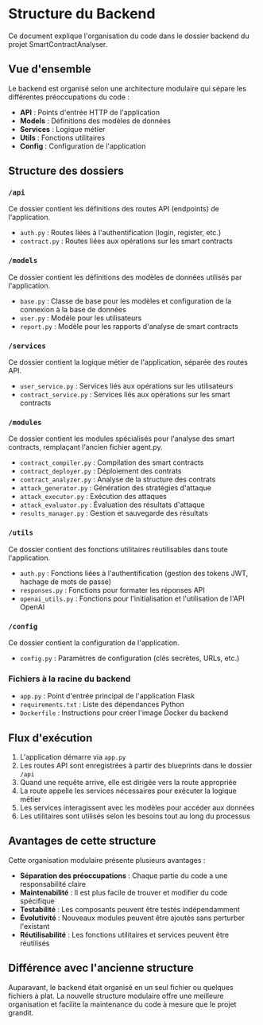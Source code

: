 # Structure du Backend

Ce document explique l'organisation du code dans le dossier backend du projet SmartContractAnalyser.

## Vue d'ensemble

Le backend est organisé selon une architecture modulaire qui sépare les différentes préoccupations du code :

- **API** : Points d'entrée HTTP de l'application
- **Models** : Définitions des modèles de données
- **Services** : Logique métier
- **Utils** : Fonctions utilitaires
- **Config** : Configuration de l'application

## Structure des dossiers

### `/api`

Ce dossier contient les définitions des routes API (endpoints) de l'application.

- `auth.py` : Routes liées à l'authentification (login, register, etc.)
- `contract.py` : Routes liées aux opérations sur les smart contracts

### `/models`

Ce dossier contient les définitions des modèles de données utilisés par l'application.

- `base.py` : Classe de base pour les modèles et configuration de la connexion à la base de données
- `user.py` : Modèle pour les utilisateurs
- `report.py` : Modèle pour les rapports d'analyse de smart contracts

### `/services`

Ce dossier contient la logique métier de l'application, séparée des routes API.

- `user_service.py` : Services liés aux opérations sur les utilisateurs
- `contract_service.py` : Services liés aux opérations sur les smart contracts

### `/modules`

Ce dossier contient les modules spécialisés pour l'analyse des smart contracts, remplaçant l'ancien fichier agent.py.

- `contract_compiler.py` : Compilation des smart contracts
- `contract_deployer.py` : Déploiement des contrats
- `contract_analyzer.py` : Analyse de la structure des contrats
- `attack_generator.py` : Génération des stratégies d'attaque
- `attack_executor.py` : Exécution des attaques
- `attack_evaluator.py` : Évaluation des résultats d'attaque
- `results_manager.py` : Gestion et sauvegarde des résultats

### `/utils`

Ce dossier contient des fonctions utilitaires réutilisables dans toute l'application.

- `auth.py` : Fonctions liées à l'authentification (gestion des tokens JWT, hachage de mots de passe)
- `responses.py` : Fonctions pour formater les réponses API
- `openai_utils.py` : Fonctions pour l'initialisation et l'utilisation de l'API OpenAI

### `/config`

Ce dossier contient la configuration de l'application.

- `config.py` : Paramètres de configuration (clés secrètes, URLs, etc.)

### Fichiers à la racine du backend

- `app.py` : Point d'entrée principal de l'application Flask
- `requirements.txt` : Liste des dépendances Python
- `Dockerfile` : Instructions pour créer l'image Docker du backend

## Flux d'exécution

1. L'application démarre via `app.py`
2. Les routes API sont enregistrées à partir des blueprints dans le dossier `/api`
3. Quand une requête arrive, elle est dirigée vers la route appropriée
4. La route appelle les services nécessaires pour exécuter la logique métier
5. Les services interagissent avec les modèles pour accéder aux données
6. Les utilitaires sont utilisés selon les besoins tout au long du processus

## Avantages de cette structure

Cette organisation modulaire présente plusieurs avantages :

- **Séparation des préoccupations** : Chaque partie du code a une responsabilité claire
- **Maintenabilité** : Il est plus facile de trouver et modifier du code spécifique
- **Testabilité** : Les composants peuvent être testés indépendamment
- **Évolutivité** : Nouveaux modules peuvent être ajoutés sans perturber l'existant
- **Réutilisabilité** : Les fonctions utilitaires et services peuvent être réutilisés

## Différence avec l'ancienne structure

Auparavant, le backend était organisé en un seul fichier ou quelques fichiers à plat. La nouvelle structure modulaire offre une meilleure organisation et facilite la maintenance du code à mesure que le projet grandit.
